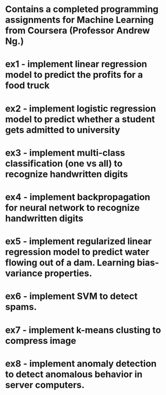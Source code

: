 # Contains a completed programming assignments for Machine Learning from Coursera (Professor Andrew Ng.)
# ex1 - implement linear regression model to predict the profits for a food truck
# ex2 - implement logistic regression model to predict whether a student gets admitted to university
# ex3 - implement multi-class classification (one vs all) to recognize handwritten digits
# ex4 - implement backpropagation for neural network to recognize handwritten digits
# ex5 - implement regularized linear regression model to predict water flowing out of a dam. Learning bias-variance properties.
# ex6 - implement SVM to detect spams.
# ex7 - implement k-means clusting to compress image
# ex8 - implement anomaly detection to detect anomalous behavior in server computers.
